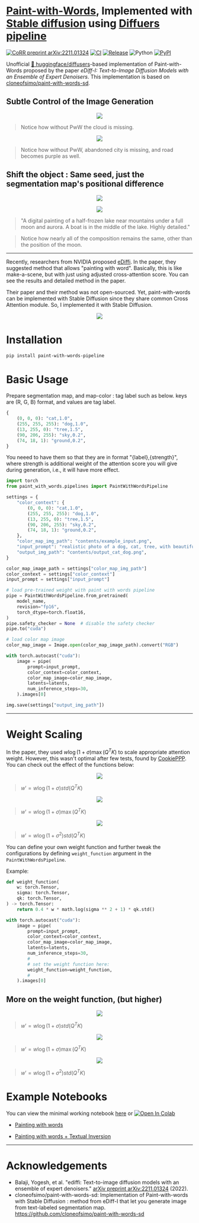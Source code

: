 # [Paint-with-Words](https://arxiv.org/abs/2211.01324), Implemented with [Stable diffusion](https://github.com/CompVis/stable-diffusion) using [Diffuers pipeline](https://github.com/huggingface/diffusers)

[![CoRR preprint arXiv:2211.01324](http://img.shields.io/badge/cs.CL-arXiv%3A2211.01324-B31B1B.svg)](https://arxiv.org/abs/2211.01324)
[![CI](https://github.com/shunk031/paint-with-words-pipeline/actions/workflows/ci.yaml/badge.svg)](https://github.com/shunk031/paint-with-words-pipeline/actions/workflows/ci.yaml)
[![Release](https://github.com/shunk031/paint-with-words-pipeline/actions/workflows/deploy_and_release.yaml/badge.svg)](https://github.com/shunk031/paint-with-words-pipeline/actions/workflows/deploy_and_release.yaml)
![Python](https://img.shields.io/badge/python-3.8%20%7C%203.9%20%7C%203.10-blue?logo=python)
[![PyPI](https://img.shields.io/pypi/v/paint-with-words-pipeline.svg)](https://pypi.python.org/pypi/paint-with-words-pipeline)

Unofficial [🤗 huggingface/diffusers](https://github.com/huggingface/diffusers)-based implementation of Paint-with-Words proposed by the paper *eDiff-I: Text-to-Image Diffusion Models with an Ensemble of Expert Denoisers*. 
This implementation is based on [cloneofsimo/paint-with-words-sd](https://github.com/cloneofsimo/paint-with-words-sd).

## Subtle Control of the Image Generation

<!-- #region -->
<p align="center">
<img  src="contents/rabbit_mage.jpg">
</p>
<!-- #endregion -->

> Notice how without PwW the cloud is missing.

<!-- #region -->
<p align="center">
<img  src="contents/road.jpg">
</p>
<!-- #endregion -->

> Notice how without PwW, abandoned city is missing, and road becomes purple as well.

## Shift the object : Same seed, just the segmentation map's positional difference

<!-- #region -->
<p align="center">
<img  src="contents/aurora_1_merged.jpg">
</p>
<!-- #endregion -->

<!-- #region -->
<p align="center">
<img  src="contents/aurora_2_merged.jpg">
</p>
<!-- #endregion -->

> "A digital painting of a half-frozen lake near mountains under a full moon and aurora. A boat is in the middle of the lake. Highly detailed."

> Notice how nearly all of the composition remains the same, other than the position of the moon.

---

Recently, researchers from NVIDIA proposed [eDiffi](https://arxiv.org/abs/2211.01324). In the paper, they suggested method that allows "painting with word". Basically, this is like make-a-scene, but with just using adjusted cross-attention score. You can see the results and detailed method in the paper.

Their paper and their method was not open-sourced. Yet, paint-with-words can be implemented with Stable Diffusion since they share common Cross Attention module. So, I implemented it with Stable Diffusion.

<!-- #region -->
<p align="center">
<img  src="contents/paint_with_words_figure.png">
</p>
<!-- #endregion -->

# Installation

```bash
pip install paint-with-words-pipeline
```

# Basic Usage

Prepare segmentation map, and map-color : tag label such as below. keys are (R, G, B) format, and values are tag label.

```python
{
    (0, 0, 0): "cat,1.0",
    (255, 255, 255): "dog,1.0",
    (13, 255, 0): "tree,1.5",
    (90, 206, 255): "sky,0.2",
    (74, 18, 1): "ground,0.2",
}
```

You neeed to have them so that they are in format "{label},{strength}", where strength is additional weight of the attention score you will give during generation, i.e., it will have more effect.

```python
import torch
from paint_with_words.pipelines import PaintWithWordsPipeline

settings = {
    "color_context": {
        (0, 0, 0): "cat,1.0",
        (255, 255, 255): "dog,1.0",
        (13, 255, 0): "tree,1.5",
        (90, 206, 255): "sky,0.2",
        (74, 18, 1): "ground,0.2",
    },
    "color_map_img_path": "contents/example_input.png",
    "input_prompt": "realistic photo of a dog, cat, tree, with beautiful sky, on sandy ground",
    "output_img_path": "contents/output_cat_dog.png",
}

color_map_image_path = settings["color_map_img_path"]
color_context = settings["color_context"]
input_prompt = settings["input_prompt"]

# load pre-trained weight with paint with words pipeline
pipe = PaintWithWordsPipeline.from_pretrained(
    model_name,
    revision="fp16",
    torch_dtype=torch.float16,
)
pipe.safety_checker = None  # disable the safety checker
pipe.to("cuda")

# load color map image
color_map_image = Image.open(color_map_image_path).convert("RGB")

with torch.autocast("cuda"):
    image = pipe(
        prompt=input_prompt,
        color_context=color_context,
        color_map_image=color_map_image,
        latents=latents,
        num_inference_steps=30,
    ).images[0]

img.save(settings["output_img_path"])
```

---

# Weight Scaling

In the paper, they used $w \log (1 + \sigma)  \max (Q^T K)$ to scale appropriate attention weight. However, this wasn't optimal after few tests, found by [CookiePPP](https://github.com/AUTOMATIC1111/stable-diffusion-webui/issues/4406). You can check out the effect of the functions below:

<!-- #region -->
<p align="center">
<img  src="contents/compare_std.jpg">
</p>
<!-- #endregion -->

> $w' = w \log (1 + \sigma)  std (Q^T K)$

<!-- #region -->
<p align="center">
<img  src="contents/compare_max.jpg">
</p>
<!-- #endregion -->

> $w' = w \log (1 + \sigma)  \max (Q^T K)$

<!-- #region -->
<p align="center">
<img  src="contents/compare_log2_std.jpg">
</p>
<!-- #endregion -->

> $w' = w \log (1 + \sigma^2)  std (Q^T K)$

You can define your own weight function and further tweak the configurations by defining `weight_function` argument in the `PaintWithWordsPipeline`.

Example:

```python
def weight_function(
    w: torch.Tensor, 
    sigma: torch.Tensor, 
    qk: torch.Tensor,
) -> torch.Tensor:
    return 0.4 * w * math.log(sigma ** 2 + 1) * qk.std()

with torch.autocast("cuda"):
    image = pipe(
        prompt=input_prompt,
        color_context=color_context,
        color_map_image=color_map_image,
        latents=latents,
        num_inference_steps=30,
        #
        # set the weight function here:
        weight_function=weight_function,
        #
    ).images[0]
```

## More on the weight function, (but higher)

<!-- #region -->
<p align="center">
<img  src="contents/compare_4_std.jpg">
</p>
<!-- #endregion -->

> $w' = w \log (1 + \sigma)  std (Q^T K)$

<!-- #region -->
<p align="center">
<img  src="contents/compare_4_max.jpg">
</p>
<!-- #endregion -->

> $w' = w \log (1 + \sigma)  \max (Q^T K)$

<!-- #region -->
<p align="center">
<img  src="contents/compare_4_log2_std.jpg">
</p>
<!-- #endregion -->

> $w' = w \log (1 + \sigma^2)  std (Q^T K)$

# Example Notebooks

You can view the minimal working notebook [here](./contents/notebooks/paint_with_words.ipynb) or [![Open In Colab](https://colab.research.google.com/assets/colab-badge.svg)](https://colab.research.google.com/drive/1MZfGaY3aQQn5_T-6bkXFE1rI59A2nJlU?usp=sharing)

- [Painting with words](./contents/notebooks/paint_with_words.ipynb)

- [Painting with words + Textual Inversion](./contents/notebooks/paint_with_words_textual_inversion.ipynb)

---

# Acknowledgements

- Balaji, Yogesh, et al. "ediffi: Text-to-image diffusion models with an ensemble of expert denoisers." [arXiv preprint arXiv:2211.01324](https://arxiv.org/abs/2211.01324) (2022).
- cloneofsimo/paint-with-words-sd: Implementation of Paint-with-words with Stable Diffusion : method from eDiff-I that let you generate image from text-labeled segmentation map. https://github.com/cloneofsimo/paint-with-words-sd 
